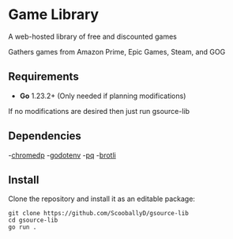 Game Library
=============

A web-hosted library of free and discounted games

Gathers games from Amazon Prime, Epic Games, Steam, and GOG


Requirements
------------

- **Go** 1.23.2+ (Only needed if planning modifications)

If no modifications are desired then just run gsource-lib


Dependencies
------------

-[chromedp](https://github.com/chromedp/chromedp)
-[godotenv](github.com/joho/godotenv)
-[pq](github.com/lib/pq)
-[brotli](github.com/andybalholm/brotli)


Install
-------
Clone the repository and install it as an editable package:

	git clone https://github.com/ScooballyD/gsource-lib
	cd gsource-lib
 	go run .
